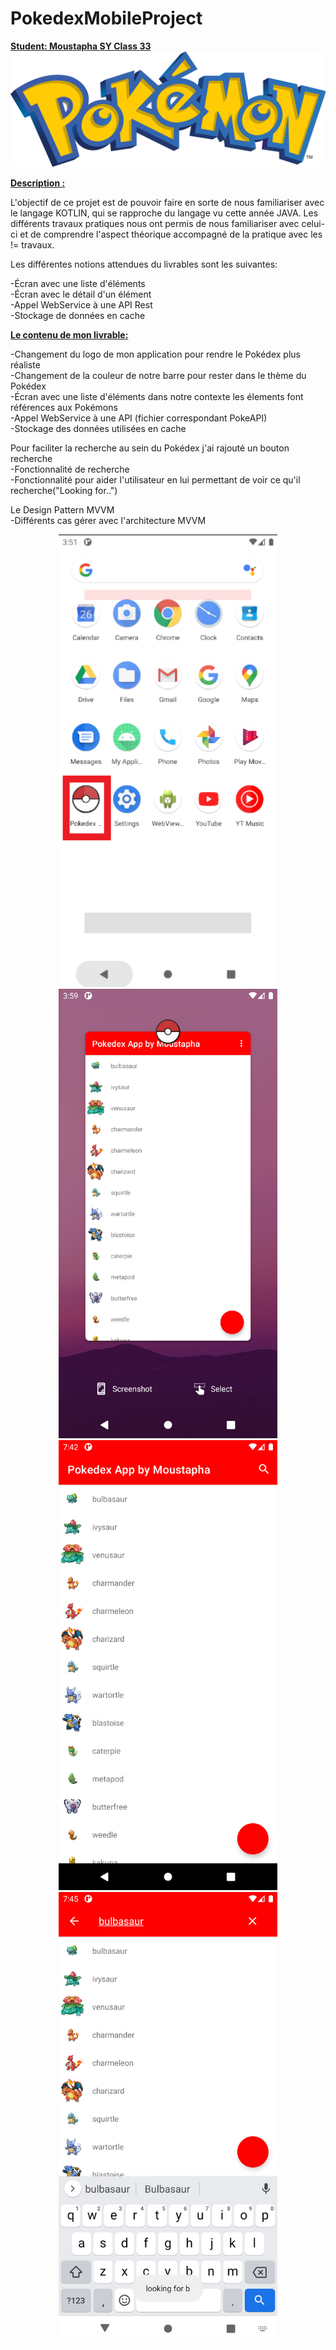 # PokedexMobileProject

<b> <U> Student: Moustapha SY Class 33 </U> </b>
![](pictures/pokemon.png)

<b>  <U> Description : </U> </b>

L'objectif de ce projet est de pouvoir faire en sorte de nous familiariser avec le langage KOTLIN, qui se rapproche du langage vu cette année JAVA. Les différents travaux pratiques nous ont permis de nous familiariser avec celui-ci et de comprendre l'aspect théorique accompagné de la pratique avec les != travaux.

Les différentes notions attendues du livrables sont les suivantes:

-Écran avec une liste d'éléments  
-Écran avec le détail d'un élément  
-Appel WebService à une API Rest  
-Stockage de données en cache  

<b> <U> Le contenu de mon livrable: </U> </b>

-Changement du logo de mon application pour rendre le Pokédex plus réaliste   
-Changement de la couleur de notre barre pour rester dans le thème du Pokédex  
-Écran avec une liste d'éléments dans notre contexte les élements font références aux Pokémons  
-Appel WebService  à une API (fichier correspondant PokeAPI)  
-Stockage des données utilisées en cache

Pour faciliter la recherche au sein du Pokédex j'ai rajouté un bouton recherche     
-Fonctionnalité de recherche    
-Fonctionnalité pour aider l'utilisateur en lui permettant de voir ce qu'il recherche("Looking for..")

Le Design Pattern MVVM   
-Différents cas gérer avec l'architecture MVVM

<p align="center">
  <img src="https://github.com/Momsy/PokedexMobileProject/blob/main/pictures/logo_menu.png" width="350" title="hover text">
  <img src="https://github.com/Momsy/PokedexMobileProject/blob/main/pictures/Screenshot_1622044757.png" width="350" title="hover text">
  <img src="https://github.com/Momsy/PokedexMobileProject/blob/main/pictures/Screenshot_1622058161.png" width="350" title="hover text">
  <img src="https://github.com/Momsy/PokedexMobileProject/blob/main/pictures/Screenshot_1622221164.png" width="350" title="hover text">
  
  </p>
